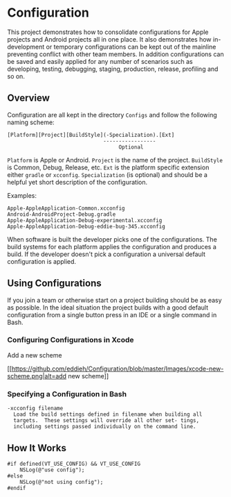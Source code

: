 # Configuration

This project demonstrates how to consolidate configurations for Apple
projects and Android projects all in one place. It also demonstrates
how in-development or temporary configurations can be kept out of the
mainline preventing conflict with other team members. In addition
configurations can be saved and easily applied for any number of
scenarios such as developing, testing, debugging, staging, production,
release, profiling and so on.

## Overview

Configuration are all kept in the directory `Configs` and follow the
following naming scheme:

    [Platform][Project][BuildStyle](-Specialization).[Ext]
                                   -----------------
                                        Optional

`Platform` is Apple or Android. `Project` is the name of the
project. `BuildStyle` is Common, Debug, Release, etc. `Ext` is the
platform specific extension either `gradle` or
`xcconfig`. `Specialization` (is optional) and should be a helpful yet
short description of the configuration.

Examples:

    Apple-AppleApplication-Common.xcconfig
    Android-AndroidProject-Debug.gradle
    Apple-AppleApplication-Debug-experimental.xcconfig
    Apple-AppleApplication-Debug-eddie-bug-345.xcconfig

When software is built the developer picks one of the
configurations. The build systems for each platform applies the
configuration and produces a build. If the developer doesn't pick a
configuration a universal default configuration is applied.

## Using Configurations

If you join a team or otherwise start on a project building should be
as easy as possible. In the ideal situation the project builds with a
good default configuration from a single button press in an IDE or a
single command in Bash.

### Configuring Configurations in Xcode

Add a new scheme

[[https://github.com/eddieh/Configuration/blob/master/Images/xcode-new-scheme.png|alt=add new scheme]]

### Specifying a Configuration in Bash

    -xcconfig filename
      Load the build settings defined in filename when building all
      targets.  These settings will override all other set- tings,
      including settings passed individually on the command line.

## How It Works

    #if defined(VT_USE_CONFIG) && VT_USE_CONFIG
        NSLog(@"use config");
    #else
        NSLog(@"not using config");
    #endif
